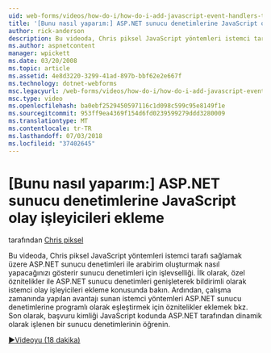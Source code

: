 ```yaml
---
uid: web-forms/videos/how-do-i/how-do-i-add-javascript-event-handlers-to-aspnet-server-controls
title: '[Bunu nasıl yaparım:] ASP.NET sunucu denetimlerine JavaScript olay işleyicileri ekleme | Microsoft Docs'
author: rick-anderson
description: Bu videoda, Chris piksel JavaScript yöntemleri istemci tarafı sağlamak üzere ASP.NET sunucu denetimleri ile arabirim oluşturmak nasıl yapacağınızı gösterir işlevselliği için sunucu Sözl...
ms.author: aspnetcontent
manager: wpickett
ms.date: 03/20/2008
ms.topic: article
ms.assetid: 4e8d3220-3299-41ad-897b-bbf62e2e667f
ms.technology: dotnet-webforms
msc.legacyurl: /web-forms/videos/how-do-i/how-do-i-add-javascript-event-handlers-to-aspnet-server-controls
msc.type: video
ms.openlocfilehash: ba0ebf2529450597116c1d098c599c95e8149f1e
ms.sourcegitcommit: 953ff9ea4369f154d6fd0239599279ddd3280009
ms.translationtype: MT
ms.contentlocale: tr-TR
ms.lasthandoff: 07/03/2018
ms.locfileid: "37402645"
---
```

<a name="how-do-i-add-javascript-event-handlers-to-aspnet-server-controls"></a>[Bunu nasıl yaparım:] ASP.NET sunucu denetimlerine JavaScript olay işleyicileri ekleme
====================
tarafından [Chris piksel](https://twitter.com/chrispels)

Bu videoda, Chris piksel JavaScript yöntemleri istemci tarafı sağlamak üzere ASP.NET sunucu denetimleri ile arabirim oluşturmak nasıl yapacağınızı gösterir sunucu denetimleri için işlevselliği. İlk olarak, özel öznitelikler ile ASP.NET sunucu denetimleri genişleterek bildirimli olarak istemci olay işleyicileri ekleme konusunda bakın. Ardından, çalışma zamanında yapılan avantajı sunan istemci yöntemleri ASP.NET sunucu denetimlerine programlı olarak eşleştirmek için öznitelikler eklemek bkz. Son olarak, başvuru kimliği JavaScript kodunda ASP.NET tarafından dinamik olarak işlenen bir sunucu denetimlerinin öğrenin.

[&#9654;Videoyu (18 dakika)](https://channel9.msdn.com/Blogs/ASP-NET-Site-Videos/how-do-i-add-javascript-event-handlers-to-aspnet-server-controls)
